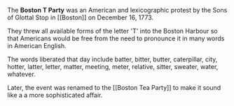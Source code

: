 The **Boston T Party** was an American and lexicographic protest by the Sons of Glottal Stop in [[Boston]] on December 16, 1773.

They threw all available forms of the letter 'T' into the Boston Harbour so that Americans would be free from the need to pronounce it in many words in American English.

The words liberated that day include batter, bitter, butter, caterpillar, city, hotter, latter, letter, matter, meeting, meter, relative, sitter, sweater, water, whatever.

Later, the event was renamed to the [[Boston Tea Party]] to make it sound like a a more sophisticated affair.

